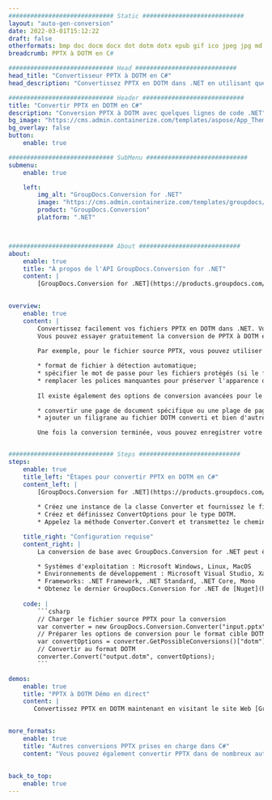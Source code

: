 ```yaml
---
############################# Static ############################
layout: "auto-gen-conversion"
date: 2022-03-01T15:12:22
draft: false
otherformats: bmp doc docm docx dot dotm dotx epub gif ico jpeg jpg md odt ott pdf png psd rtf tex tif tiff txt xps
breadcrumb: PPTX à DOTM en C#

############################# Head ############################
head_title: "Convertisseur PPTX à DOTM en C#"
head_description: "Convertissez PPTX en DOTM dans .NET en utilisant quelques lignes de code. Utilisez l'API de conversion de documents GroupDocs pour convertir plus de 160 formats de fichiers."

############################# Header ############################
title: "Convertir PPTX en DOTM en C#"
description: "Conversion PPTX à DOTM avec quelques lignes de code .NET"
bg_image: "https://cms.admin.containerize.com/templates/aspose/App_Themes/V3/images/bg/header1.png"
bg_overlay: false
button:
    enable: true

############################# SubMenu ############################
submenu:
    enable: true

    left:
        img_alt: "GroupDocs.Conversion for .NET"
        image: "https://cms.admin.containerize.com/templates/groupdocs/images/product-logos/90x90-noborder/groupdocs-conversion-net.png"
        product: "GroupDocs.Conversion"
        platform: ".NET"



############################# About ############################
about:
    enable: true
    title: "À propos de l'API GroupDocs.Conversion for .NET"
    content: |
        [GroupDocs.Conversion for .NET](https://products.groupdocs.com/conversion/net/) peut être utilisé pour convertir Microsoft Word, Excel, PowerPoint, PDF, Visio et d'autres formats. GroupDocs.Conversion est une API autonome adaptée aux systèmes back-end et internes nécessitant des performances élevées. Il ne dépend d'aucun logiciel tel que Microsoft ou Open Office.
    

overview:
    enable: true
    content: |
        Convertissez facilement vos fichiers PPTX en DOTM dans .NET. Vous pouvez utiliser seulement quelques lignes de code C# dans n'importe quelle plate-forme de votre choix comme - Windows, Linux, macOS.
        Vous pouvez essayer gratuitement la conversion de PPTX à DOTM et évaluer la qualité des résultats de conversion. En plus des scénarios de conversion de fichiers simples, vous pouvez essayer des options plus avancées pour charger le fichier source PPTX et pour enregistrer le résultat de sortie DOTM. 
        
        Par exemple, pour le fichier source PPTX, vous pouvez utiliser les options de chargement suivantes :

        * format de fichier à détection automatique;
        * spécifier le mot de passe pour les fichiers protégés (si le format de fichier le prend en charge);
        * remplacer les polices manquantes pour préserver l'apparence du document.
        
        Il existe également des options de conversion avancées pour le fichier DOTM :

        * convertir une page de document spécifique ou une plage de pages;
        * ajouter un filigrane au fichier DOTM converti et bien d'autres.

        Une fois la conversion terminée, vous pouvez enregistrer votre fichier DOTM dans le chemin du fichier local ou dans tout stockage tiers tel que FTP, Amazon S3, Google Drive, Dropbox, etc. Veuillez noter - pour convertir PPTX en DOTM aucun logiciel supplémentaire n'est nécessaire - comme MS Office, Open Office, Adobe Acrobat Reader, etc.


############################# Steps ############################
steps:
    enable: true
    title_left: "Étapes pour convertir PPTX en DOTM en C#"
    content_left: |
        [GroupDocs.Conversion for .NET](https://products.groupdocs.com/conversion/net/) permet aux développeurs de convertir facilement un fichier PPTX en DOTM avec quelques lignes de code.
        
        * Créez une instance de la classe Converter et fournissez le fichier PPTX avec le chemin complet
        * Créez et définissez ConvertOptions pour le type DOTM.
        * Appelez la méthode Converter.Convert et transmettez le chemin complet et le format (DOTM) en tant que paramètre

    title_right: "Configuration requise"
    content_right: |
        La conversion de base avec GroupDocs.Conversion for .NET peut être effectuée en quelques étapes simples. Nos API sont prises en charge sur toutes les principales plates-formes et systèmes d'exploitation. Avant d'exécuter le code ci-dessous, assurez-vous que les prérequis suivants sont installés sur votre système.

        * Systèmes d'exploitation : Microsoft Windows, Linux, MacOS
        * Environnements de développement : Microsoft Visual Studio, Xamarin, MonoDevelop
        * Frameworks: .NET Framework, .NET Standard, .NET Core, Mono
        * Obtenez le dernier GroupDocs.Conversion for .NET de [Nuget](https://www.nuget.org/packages/groupdocs.conversion)
         
    code: |
        ```csharp    
        // Charger le fichier source PPTX pour la conversion
        var converter = new GroupDocs.Conversion.Converter("input.pptx");
        // Préparer les options de conversion pour le format cible DOTM
        var convertOptions = converter.GetPossibleConversions()["dotm"].ConvertOptions;
        // Convertir au format DOTM
        converter.Convert("output.dotm", convertOptions);
        ```

demos:
    enable: true
    title: "PPTX à DOTM Démo en direct"
    content: |
       Convertissez PPTX en DOTM maintenant en visitant le site Web [GroupDocs.Conversion App](https://products.groupdocs.app/conversion/family). La démo en ligne présente les avantages suivants
          

more_formats:
    enable: true
    title: "Autres conversions PPTX prises en charge dans C#"
    content: "Vous pouvez également convertir PPTX dans de nombreux autres formats de fichiers. Veuillez consulter la liste ci-dessous."
       
       
back_to_top:
    enable: true
---
```


